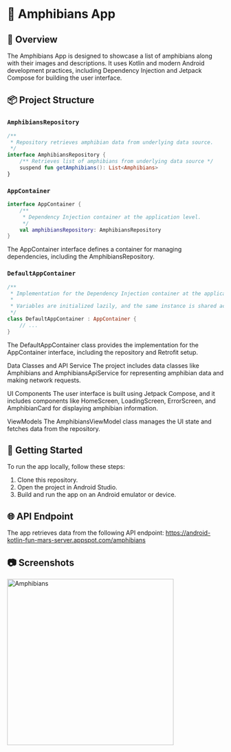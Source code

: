 # 🐸 Amphibians App

## 📖 Overview

The Amphibians App is designed to showcase a list of amphibians along with their images and descriptions. It uses Kotlin and modern Android development practices, including Dependency Injection and Jetpack Compose for building the user interface.

## 📦 Project Structure

### `AmphibiansRepository`

```kotlin
/**
 * Repository retrieves amphibian data from underlying data source.
 */
interface AmphibiansRepository {
    /** Retrieves list of amphibians from underlying data source */
    suspend fun getAmphibians(): List<Amphibians>
}
```
### `AppContainer`
```kotlin
interface AppContainer {
    /**
     * Dependency Injection container at the application level.
     */
    val amphibiansRepository: AmphibiansRepository
}
```
The AppContainer interface defines a container for managing dependencies, including the AmphibiansRepository.
### `DefaultAppContainer`
```kotlin
/**
 * Implementation for the Dependency Injection container at the application level.
 *
 * Variables are initialized lazily, and the same instance is shared across the whole app.
 */
class DefaultAppContainer : AppContainer {
    // ...
}
```
The DefaultAppContainer class provides the implementation for the AppContainer interface, including the repository and Retrofit setup.

Data Classes and API Service
The project includes data classes like Amphibians and AmphibiansApiService for representing amphibian data and making network requests.

UI Components
The user interface is built using Jetpack Compose, and it includes components like HomeScreen, LoadingScreen, ErrorScreen, and AmphibianCard for displaying amphibian information.

ViewModels
The AmphibiansViewModel class manages the UI state and fetches data from the repository.

## 🚀 Getting Started
To run the app locally, follow these steps:

1. Clone this repository.
2. Open the project in Android Studio.
3. Build and run the app on an Android emulator or device.

## 🌐 API Endpoint
The app retrieves data from the following API endpoint:
https://android-kotlin-fun-mars-server.appspot.com/amphibians

## 📷 Screenshots
<img width="387" alt="Amphibians" src="https://github.com/TheDavich/AmphibiansApp/assets/87846576/7627f07d-b97b-4d07-a88b-b3a029f68379">
